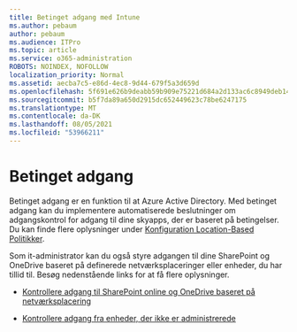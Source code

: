 ```yaml
---
title: Betinget adgang med Intune
ms.author: pebaum
author: pebaum
ms.audience: ITPro
ms.topic: article
ms.service: o365-administration
ROBOTS: NOINDEX, NOFOLLOW
localization_priority: Normal
ms.assetid: aecba7c5-e86d-4ec8-9d44-679f5a3d659d
ms.openlocfilehash: 5f691e626b9deabb59b909e75221d684a2d133ac6c8949deb148b5646c0d117c
ms.sourcegitcommit: b5f7da89a650d2915dc652449623c78be6247175
ms.translationtype: MT
ms.contentlocale: da-DK
ms.lasthandoff: 08/05/2021
ms.locfileid: "53966211"
---
```

# <a name="conditional-access"></a>Betinget adgang

Betinget adgang er en funktion til at Azure Active Directory. Med betinget adgang kan du implementere automatiserede beslutninger om adgangskontrol for adgang til dine skyapps, der er baseret på betingelser. Du kan finde flere oplysninger under [Konfiguration Location-Based Politikker](https://docs.microsoft.com/azure/active-directory/conditional-access/overview).

Som it-administrator kan du også styre adgangen til dine SharePoint og OneDrive baseret på definerede netværksplaceringer eller enheder, du har tillid til. Besøg nedenstående links for at få flere oplysninger.

- [Kontrollere adgang til SharePoint online og OneDrive baseret på netværksplacering](https://docs.microsoft.com/sharepoint/control-access-based-on-network-location)

- [Kontrollere adgang fra enheder, der ikke er administrerede](https://docs.microsoft.com/sharepoint/control-access-from-unmanaged-devices)

